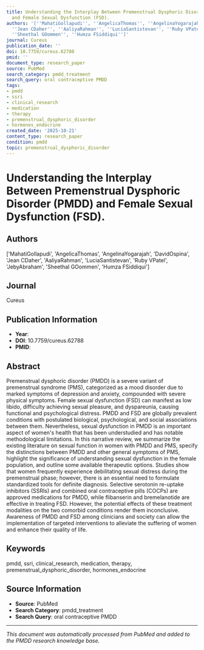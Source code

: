 ```yaml
---
title: Understanding the Interplay Between Premenstrual Dysphoric Disorder (PMDD)
  and Female Sexual Dysfunction (FSD).
authors: '[''MahatiGollapudi'', ''AngelicaThomas'', ''AngelinaYogarajah'', ''DavidOspina'',
  ''Jean CDaher'', ''AaliyaRahman'', ''LuciaSantistevan'', ''Ruby VPatel'', ''JebyAbraham'',
  ''Sheethal GOommen'', ''Humza FSiddiqui'']'
journal: Cureus
publication_date: ''
doi: 10.7759/cureus.62788
pmid: ''
document_type: research_paper
source: PubMed
search_category: pmdd_treatment
search_query: oral contraceptive PMDD
tags:
- pmdd
- ssri
- clinical_research
- medication
- therapy
- premenstrual_dysphoric_disorder
- hormones_endocrine
created_date: '2025-10-21'
content_type: research_paper
condition: pmdd
topic: premenstrual_dysphoric_disorder
---
```


# Understanding the Interplay Between Premenstrual Dysphoric Disorder (PMDD) and Female Sexual Dysfunction (FSD).

## Authors
['MahatiGollapudi', 'AngelicaThomas', 'AngelinaYogarajah', 'DavidOspina', 'Jean CDaher', 'AaliyaRahman', 'LuciaSantistevan', 'Ruby VPatel', 'JebyAbraham', 'Sheethal GOommen', 'Humza FSiddiqui']

## Journal
Cureus

## Publication Information
- **Year**: 
- **DOI**: 10.7759/cureus.62788
- **PMID**: 

## Abstract
Premenstrual dysphoric disorder (PMDD) is a severe variant of premenstrual syndrome (PMS), categorized as a mood disorder due to marked symptoms of depression and anxiety, compounded with severe physical symptoms. Female sexual dysfunction (FSD) can manifest as low libido, difficulty achieving sexual pleasure, and dyspareunia, causing functional and psychological distress. PMDD and FSD are globally prevalent conditions with postulated biological, psychological, and social associations between them. Nevertheless, sexual dysfunction in PMDD is an important aspect of women's health that has been understudied and has notable methodological limitations. In this narrative review, we summarize the existing literature on sexual function in women with PMDD and PMS, specify the distinctions between PMDD and other general symptoms of PMS, highlight the significance of understanding sexual dysfunction in the female population, and outline some available therapeutic options. Studies show that women frequently experience debilitating sexual distress during the premenstrual phase; however, there is an essential need to formulate standardized tools for definite diagnosis. Selective serotonin re-uptake inhibitors (SSRIs) and combined oral contraceptive pills (COCPs) are approved medications for PMDD, while flibanserin and bremelanotide are effective in treating FSD. However, the potential effects of these treatment modalities on the two comorbid conditions render them inconclusive. Awareness of PMDD and FSD among clinicians and society can allow the implementation of targeted interventions to alleviate the suffering of women and enhance their quality of life.

## Keywords
pmdd, ssri, clinical_research, medication, therapy, premenstrual_dysphoric_disorder, hormones_endocrine

## Source Information
- **Source**: PubMed
- **Search Category**: pmdd_treatment
- **Search Query**: oral contraceptive PMDD

---
*This document was automatically processed from PubMed and added to the PMDD research knowledge base.*
